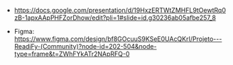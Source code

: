- https://docs.google.com/presentation/d/19HxzERTWtZMHFL9tOewtRq0zB-1apxAApPHFZorDhow/edit?pli=1#slide=id.g30236ab05afbe257_8

- Figma:
https://www.figma.com/design/bf8GOcuuS9KSeE0UAcQKrI/Projeto---ReadiFy-(Community)?node-id=202-504&node-type=frame&t=ZWhFYkATr2NApRFQ-0
